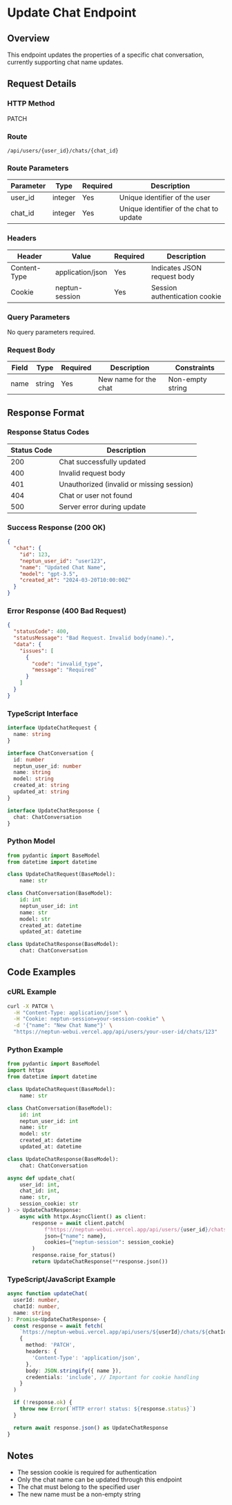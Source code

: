 # Update Chat Endpoint

## Overview

This endpoint updates the properties of a specific chat conversation, currently supporting chat name updates.

## Request Details

### HTTP Method

PATCH

### Route

`/api/users/{user_id}/chats/{chat_id}`

### Route Parameters

| Parameter | Type    | Required | Description                             |
| --------- | ------- | -------- | --------------------------------------- |
| user_id   | integer | Yes      | Unique identifier of the user           |
| chat_id   | integer | Yes      | Unique identifier of the chat to update |

### Headers

| Header       | Value            | Required | Description                   |
| ------------ | ---------------- | -------- | ----------------------------- |
| Content-Type | application/json | Yes      | Indicates JSON request body   |
| Cookie       | neptun-session   | Yes      | Session authentication cookie |

### Query Parameters

No query parameters required.

### Request Body

| Field | Type   | Required | Description           | Constraints      |
| ----- | ------ | -------- | --------------------- | ---------------- |
| name  | string | Yes      | New name for the chat | Non-empty string |

## Response Format

### Response Status Codes

| Status Code | Description                               |
| ----------- | ----------------------------------------- |
| 200         | Chat successfully updated                 |
| 400         | Invalid request body                      |
| 401         | Unauthorized (invalid or missing session) |
| 404         | Chat or user not found                    |
| 500         | Server error during update                |

### Success Response (200 OK)

```json
{
  "chat": {
    "id": 123,
    "neptun_user_id": "user123",
    "name": "Updated Chat Name",
    "model": "gpt-3.5",
    "created_at": "2024-03-20T10:00:00Z"
  }
}
```

### Error Response (400 Bad Request)

```json
{
  "statusCode": 400,
  "statusMessage": "Bad Request. Invalid body(name).",
  "data": {
    "issues": [
      {
        "code": "invalid_type",
        "message": "Required"
      }
    ]
  }
}
```

### TypeScript Interface

```typescript
interface UpdateChatRequest {
  name: string
}

interface ChatConversation {
  id: number
  neptun_user_id: number
  name: string
  model: string
  created_at: string
  updated_at: string
}

interface UpdateChatResponse {
  chat: ChatConversation
}
```

### Python Model

```python
from pydantic import BaseModel
from datetime import datetime

class UpdateChatRequest(BaseModel):
    name: str

class ChatConversation(BaseModel):
    id: int
    neptun_user_id: int
    name: str
    model: str
    created_at: datetime
    updated_at: datetime

class UpdateChatResponse(BaseModel):
    chat: ChatConversation
```

## Code Examples

### cURL Example

```bash
curl -X PATCH \
  -H "Content-Type: application/json" \
  -H "Cookie: neptun-session=your-session-cookie" \
  -d '{"name": "New Chat Name"}' \
  "https://neptun-webui.vercel.app/api/users/your-user-id/chats/123"
```

### Python Example

```python
from pydantic import BaseModel
import httpx
from datetime import datetime

class UpdateChatRequest(BaseModel):
    name: str

class ChatConversation(BaseModel):
    id: int
    neptun_user_id: int
    name: str
    model: str
    created_at: datetime
    updated_at: datetime

class UpdateChatResponse(BaseModel):
    chat: ChatConversation

async def update_chat(
    user_id: int,
    chat_id: int,
    name: str,
    session_cookie: str
) -> UpdateChatResponse:
    async with httpx.AsyncClient() as client:
        response = await client.patch(
            f"https://neptun-webui.vercel.app/api/users/{user_id}/chats/{chat_id}",
            json={"name": name},
            cookies={"neptun-session": session_cookie}
        )
        response.raise_for_status()
        return UpdateChatResponse(**response.json())
```

### TypeScript/JavaScript Example

```typescript
async function updateChat(
  userId: number,
  chatId: number,
  name: string
): Promise<UpdateChatResponse> {
  const response = await fetch(
    `https://neptun-webui.vercel.app/api/users/${userId}/chats/${chatId}`,
    {
      method: 'PATCH',
      headers: {
        'Content-Type': 'application/json',
      },
      body: JSON.stringify({ name }),
      credentials: 'include', // Important for cookie handling
    }
  )

  if (!response.ok) {
    throw new Error(`HTTP error! status: ${response.status}`)
  }

  return await response.json() as UpdateChatResponse
}
```

## Notes

- The session cookie is required for authentication
- Only the chat name can be updated through this endpoint
- The chat must belong to the specified user
- The new name must be a non-empty string
